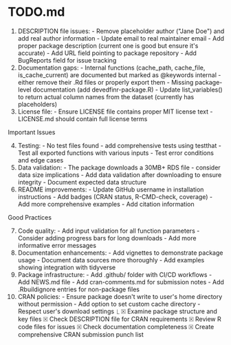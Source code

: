   # TODO.md
  
  1. DESCRIPTION file issues:
    - Remove placeholder author ("Jane Doe") and add real author information
    - Update email to real maintainer email
    - Add proper package description (current one is good but ensure it's accurate)
    - Add URL field pointing to package repository
    - Add BugReports field for issue tracking
  2. Documentation gaps:
    - Internal functions (cache_path, cache_file, is_cache_current) are documented but
  marked as @keywords internal - either remove their .Rd files or properly export them
    - Missing package-level documentation (add devedfinr-package.R)
    - Update list_variables() to return actual column names from the dataset (currently has
   placeholders)
  3. License file:
    - Ensure LICENSE file contains proper MIT license text
    - LICENSE.md should contain full license terms

  Important Issues

  4. Testing:
    - No test files found - add comprehensive tests using testthat
    - Test all exported functions with various inputs
    - Test error conditions and edge cases
  5. Data validation:
    - The package downloads a 30MB+ RDS file - consider data size implications
    - Add data validation after downloading to ensure integrity
    - Document expected data structure
  6. README improvements:
    - Update GitHub username in installation instructions
    - Add badges (CRAN status, R-CMD-check, coverage)
    - Add more comprehensive examples
    - Add citation information

  Good Practices

  7. Code quality:
    - Add input validation for all function parameters
    - Consider adding progress bars for long downloads
    - Add more informative error messages
  8. Documentation enhancements:
    - Add vignettes to demonstrate package usage
    - Document data sources more thoroughly
    - Add examples showing integration with tidyverse
  9. Package infrastructure:
    - Add .github/ folder with CI/CD workflows
    - Add NEWS.md file
    - Add cran-comments.md for submission notes
    - Add .Rbuildignore entries for non-package files
  10. CRAN policies:
    - Ensure package doesn't write to user's home directory without permission
    - Add option to set custom cache directory
    - Respect user's download settings
  ⎿  ☒ Examine package structure and key files
     ☒ Check DESCRIPTION file for CRAN requirements
     ☒ Review R code files for issues
     ☒ Check documentation completeness
     ☒ Create comprehensive CRAN submission punch list